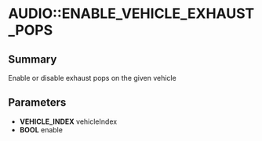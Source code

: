 # AUDIO::ENABLE_VEHICLE_EXHAUST_POPS

## Summary
Enable or disable exhaust pops on the given vehicle

## Parameters
* **VEHICLE_INDEX** vehicleIndex
* **BOOL** enable